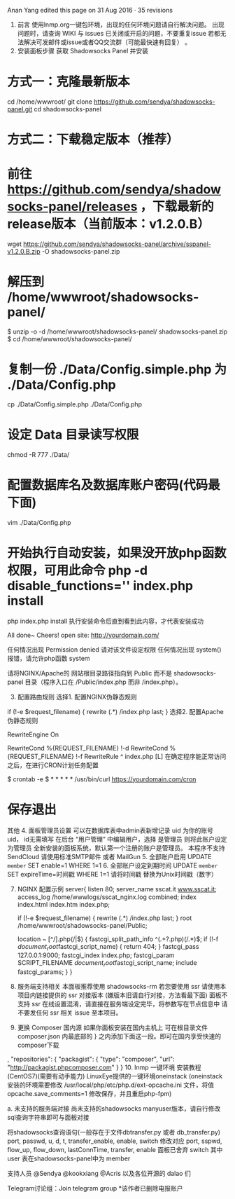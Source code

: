 Anan Yang edited this page on 31 Aug 2016 · 35 revisions
1. 前言
使用lnmp.org一键包环境，出现的任何环境问题请自行解决问题。
出现问题时，请查询 WIKI 与 issues 已关闭或开启的问题，不要重复issue
若都无法解决可发邮件或issue或者QQ交流群（可能最快速有回复） 。
2. 安装面板步骤
获取 Shadowsocks Panel 并安装

# 方式一：克隆最新版本
cd /home/wwwroot/
git clone https://github.com/sendya/shadowsocks-panel.git
cd shadowsocks-panel

# 方式二：下载稳定版本（推荐）
# 前往 https://github.com/sendya/shadowsocks-panel/releases ，下载最新的release版本（当前版本：v1.2.0.B）
wget https://github.com/sendya/shadowsocks-panel/archive/sspanel-v1.2.0.B.zip -O shadowsocks-panel.zip
# 解压到 /home/wwwroot/shadowsocks-panel/
$ unzip -o -d /home/wwwroot/shadowsocks-panel/ shadowsocks-panel.zip
$ cd /home/wwwroot/shadowsocks-panel/

# 复制一份 ./Data/Config.simple.php 为 ./Data/Config.php
cp ./Data/Config.simple.php ./Data/Config.php
# 设定 Data 目录读写权限
chmod -R 777 ./Data/
# 配置数据库名及数据库账户密码(代码最下面)
vim ./Data/Config.php

# 开始执行自动安装，如果没开放php函数权限，可用此命令 php -d disable_functions='' index.php install
php index.php install
执行安装命令后直到看到此内容，才代表安装成功

All done~ Cheers! open site: http://yourdomain.com/

任何情况出现 Permission denied 请对该文件设定权限
任何情况出现 system() 报错，请允许php函数 system

请将NGINX/Apache的 网站根目录路径指向到 Public 而不是 shadowsocks-panel 目录（程序入口在 /Public/index.php 而非 /index.php）。

3. 配置路由规则
选择1. 配置NGINX伪静态规则

if (!-e $request_filename) {
    rewrite (.*) /index.php last;
}
选择2. 配置Apache伪静态规则

RewriteEngine On

RewriteCond %{REQUEST_FILENAME} !-d
RewriteCond %{REQUEST_FILENAME} !-f
RewriteRule ^ index.php [L]
在确定程序能正常访问之后，在进行CRON计划任务配置

$ crontab -e
$ * * * * * /usr/bin/curl https://yourdomain.com/cron
# 保存退出
其他
4. 面板管理员设置
可以在数据库表中admin表新增记录 uid 为你的账号uid， id无需填写
在后台 “用户管理” 中编辑用户，选择 是管理员 则将此账户设定为管理员
全新安装的面板系统，默认第一个注册的账户是管理员。
本程序不支持 SendCloud 请使用标准SMTP邮件 或者 MailGun
5. 全部账户启用
UPDATE `member` SET enable=1 WHERE 1=1
6. 全部账户设定到期时间
UPDATE `member` SET expireTime=时间戳 WHERE 1=1
请将时间戳 替换为Unix时间戳（数字）

7. NGINX 配置示例
server{
    listen 80;
    server_name sscat.it www.sscat.it;
    access_log /home/wwwlogs/sscat_nginx.log combined;
    index index.html index.htm index.php;
    
    if (!-e $request_filename) {
        rewrite (.*) /index.php last;
    }
    root /home/wwwroot/shadowsocks-panel/Public;

    location ~ [^/]\.php(/|$) {
        fastcgi_split_path_info ^(.+?\.php)(/.*)$;
        if (!-f $document_root$fastcgi_script_name) {
            return 404;
        }
        fastcgi_pass 127.0.0.1:9000;
        fastcgi_index index.php;
        fastcgi_param SCRIPT_FILENAME $document_root$fastcgi_script_name;
        include fastcgi_params;
    }
}
8. 服务端支持相关
本面板推荐使用 shadowsocks-rm
若您要使用 ssr 请使用本项目内链接提供的 ssr 对接版本
(嫌版本旧请自行对接，方法看最下面)
面板不支持 ssr 在线设置混淆，请直接在服务端设定完毕，将参数写在节点信息中
请不要发任何 ssr 相关 issue 至本项目。

9. 更换 Composer 国内源
如果你面板安装在国内主机上
可在根目录文件 composer.json 内最底部的 } 之内添加下面这一段。即可在国内享受快速的composer下载

,
   "repositories": {
    "packagist": {
       "type": "composer",
        "url": "http://packagist.phpcomposer.com"
    }
   }
10. lnmp 一键环境
安装教程(CentOS7)(需要有动手能力)
LinuxEye提供的一键环境oneinstack
(oneinstack安装的环境需要修改 /usr/local/php/etc/php.d/ext-opcache.ini 文件，将值 opcache.save_comments=1 修改保存，并且重启php-fpm)

a. 未支持的服务端对接
尚未支持的shadowsocks manyuser版本，请自行修改sql查询字符串即可与面板对接

将shadowsocks查询语句(一般存在于文件dbtransfer.py 或者 db_transfer.py)
port, passwd, u, d, t, transfer_enable, enable, switch 修改对应
port, sspwd, flow_up, flow_down, lastConnTime, transfer, enable 面板已舍弃 switch
其中 user 表在shadowsocks-panel中为 member

支持人员
@Sendya
@kookxiang
@Acris
以及各位开源的 dalao 们

Telegram讨论组：Join telegram group *该作者已删除电报账户
